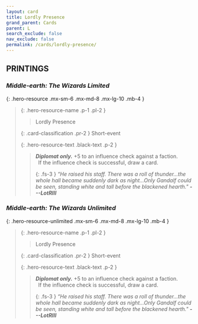 ```yaml
---
layout: card
title: Lordly Presence
grand_parent: Cards
parent: L
search_exclude: false
nav_exclude: false
permalink: /cards/lordly-presence/
---
```


## PRINTINGS


### _Middle-earth: The Wizards Limited_

{: .hero-resource .mx-sm-6 .mx-md-8 .mx-lg-10 .mb-4 }
> {: .hero-resource-name .p-1 .pl-2 }
> > <div class="card-mp"></div>
> > <div class="card-name">Lordly Presence</div>
>
> {: .card-classification .pr-2 }
> Short-event
>
> {: .hero-resource-text .black-text .p-2 }
> > _**Diplomat only.**_ +5 to an influence check against a faction. <br>&ensp;If the influence check is successful, draw a card. 
> > 
> > {: .fs-3 } 
> > _“He raised his staff. There was a roll of thunder...the whole hall became suddenly dark as night...Only Gandalf could be seen, standing white and tall before the blackened hearth."_ ***---&#65279;LotRIII*** 
> 

### _Middle-earth: The Wizards Unlimited_

{: .hero-resource-unlimited .mx-sm-6 .mx-md-8 .mx-lg-10 .mb-4 }
> {: .hero-resource-name .p-1 .pl-2 }
> > <div class="card-mp"></div>
> > <div class="card-name">Lordly Presence</div>
>
> {: .card-classification .pr-2 }
> Short-event
>
> {: .hero-resource-text .black-text .p-2 }
> > _**Diplomat only.**_ +5 to an influence check against a faction. <br>&ensp;If the influence check is successful, draw a card. 
> > 
> > {: .fs-3 } 
> > _“He raised his staff. There was a roll of thunder...the whole hall became suddenly dark as night...Only Gandalf could be seen, standing white and tall before the blackened hearth."_ ***---&#65279;LotRIII*** 
> 
